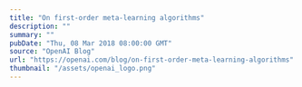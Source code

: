 ```yaml
---
title: "On first-order meta-learning algorithms"
description: ""
summary: ""
pubDate: "Thu, 08 Mar 2018 08:00:00 GMT"
source: "OpenAI Blog"
url: "https://openai.com/blog/on-first-order-meta-learning-algorithms"
thumbnail: "/assets/openai_logo.png"
---
```


